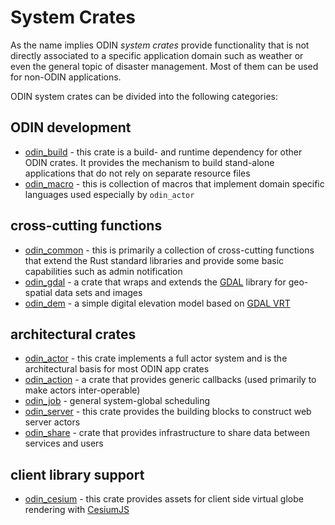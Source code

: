 # System Crates

As the name implies ODIN *system crates* provide functionality that is not directly associated to a specific application domain such as weather or even the general topic of disaster management. Most of them can be used for non-ODIN applications.

ODIN system crates can be divided into the following categories:

## ODIN development

- [odin_build](odin_build/odin_build.md) - this crate is a build- and runtime dependency for other ODIN crates. It
  provides the mechanism to build stand-alone applications that do not rely on separate resource files
- [odin_macro](odin_macro/odin_macro.md) - this is collection of macros that implement domain specific languages
  used especially by `odin_actor` 

## cross-cutting functions

- [odin_common](odin_common/odin_common.md) - this is primarily a collection of cross-cutting functions that extend 
  the Rust standard libraries and provide some basic capabilities such as admin notification
- [odin_gdal](odin_gdal/odin_gdal.md) - a crate that wraps and extends the [GDAL](https://gdal.org) library for geo-spatial
  data sets and images
- [odin_dem](odin_dem/odin_dem.md) - a simple digital elevation model based on [GDAL VRT](https://gdal.org/en/latest/drivers/raster/vrt.html)

## architectural crates

- [odin_actor](odin_actor/odin_actor.md) - this crate implements a full actor system and is the architectural
  basis for most ODIN app crates
- [odin_action](odin_action/odin_action.md) - a crate that provides generic callbacks (used primarily to make
  actors inter-operable)
- [odin_job](odin_job/odin_job.md) - general system-global scheduling
- [odin_server](odin_server/odin_server.md) - this crate provides the building blocks to construct web server actors
- [odin_share](odin_share/odin_share.md) - crate that provides infrastructure to share data between services and users

## client library support

- [odin_cesium](odin_cesium/odin_cesium.md) - this crate provides assets for client side virtual globe rendering with 
  [CesiumJS](https://cesium.com/platform/cesiumjs)